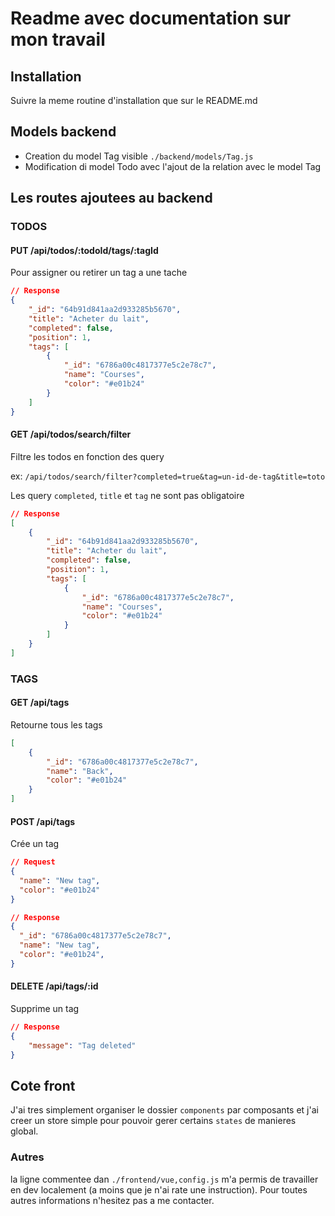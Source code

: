 # Readme avec documentation sur mon travail

## Installation

Suivre la meme routine d'installation que sur le README.md

## Models backend

-   Creation du model Tag visible `./backend/models/Tag.js`
-   Modification di model Todo avec l'ajout de la relation avec le model Tag

## Les routes ajoutees au backend

### TODOS

#### PUT /api/todos/:todoId/tags/:tagId

Pour assigner ou retirer un tag a une tache

```json
// Response
{
    "_id": "64b91d841aa2d933285b5670",
    "title": "Acheter du lait",
    "completed": false,
    "position": 1,
    "tags": [
        {
            "_id": "6786a00c4817377e5c2e78c7",
            "name": "Courses",
            "color": "#e01b24"
        }
    ]
}
```

#### GET /api/todos/search/filter

Filtre les todos en fonction des query

ex: `/api/todos/search/filter?completed=true&tag=un-id-de-tag&title=toto`

Les query `completed`, `title` et `tag` ne sont pas obligatoire

```json
// Response
[
    {
        "_id": "64b91d841aa2d933285b5670",
        "title": "Acheter du lait",
        "completed": false,
        "position": 1,
        "tags": [
            {
                "_id": "6786a00c4817377e5c2e78c7",
                "name": "Courses",
                "color": "#e01b24"
            }
        ]
    }
]
```

### TAGS

#### GET /api/tags

Retourne tous les tags

```json
[
    {
        "_id": "6786a00c4817377e5c2e78c7",
        "name": "Back",
        "color": "#e01b24"
    }
]
```

#### POST /api/tags

Crée un tag

```json
// Request
{
  "name": "New tag",
  "color": "#e01b24"
}

// Response
{
  "_id": "6786a00c4817377e5c2e78c7",
  "name": "New tag",
  "color": "#e01b24",
}
```

#### DELETE /api/tags/:id

Supprime un tag

```json
// Response
{
    "message": "Tag deleted"
}
```

## Cote front

J'ai tres simplement organiser le dossier `components` par composants et j'ai creer un store simple pour pouvoir
gerer certains `states` de manieres global.

### Autres

la ligne commentee dan `./frontend/vue,config.js` m'a permis de travailler en dev localement (a moins que je n'ai rate une instruction).
Pour toutes autres informations n'hesitez pas a me contacter.
